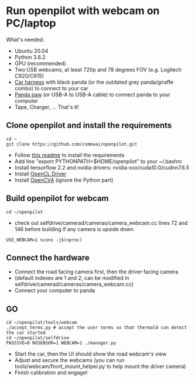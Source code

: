 Run openpilot with webcam on PC/laptop
=====================
What's needed:
- Ubuntu 20.04
- Python 3.8.2
- GPU (recommended)
- Two USB webcams, at least 720p and 78 degrees FOV (e.g. Logitech C920/C615)
- [Car harness](https://comma.ai/shop/products/comma-car-harness) with black panda (or the outdated grey panda/giraffe combo) to connect to your car
- [Panda paw](https://comma.ai/shop/products/panda-paw) (or USB-A to USB-A cable) to connect panda to your computer
- Tape, Charger, ...
That's it!

## Clone openpilot and install the requirements
```
cd ~
git clone https://github.com/commaai/openpilot.git
```
- Follow [this readme](https://github.com/commaai/openpilot/tree/master/tools) to install the requirements
- Add line "export PYTHONPATH=$HOME/openpilot" to your ~/.bashrc
- Install tensorflow 2.2 and nvidia drivers: nvidia-xxx/cuda10.0/cudnn7.6.5
- Install [OpenCL Driver](http://registrationcenter-download.intel.com/akdlm/irc_nas/vcp/15532/l_opencl_p_18.1.0.015.tgz)
- Install [OpenCV4](https://www.pyimagesearch.com/2018/08/15/how-to-install-opencv-4-on-ubuntu/) (ignore the Python part)

## Build openpilot for webcam
```
cd ~/openpilot
```
- check out selfdrive/camerad/cameras/camera_webcam.cc lines 72 and 146 before building if any camera is upside down
```
USE_WEBCAM=1 scons -j$(nproc)
```

## Connect the hardware
- Connect the road facing camera first, then the driver facing camera
- (default indexes are 1 and 2; can be modified in selfdrive/camerad/cameras/camera_webcam.cc)
- Connect your computer to panda

## GO
```
cd ~/openpilot/tools/webcam
./accept_terms.py # accept the user terms so that thermald can detect the car started
cd ~/openpilot/selfdrive
PASSIVE=0 NOSENSOR=1 WEBCAM=1 ./manager.py
```
- Start the car, then the UI should show the road webcam's view
- Adjust and secure the webcams (you can run tools/webcam/front_mount_helper.py to help mount the driver camera)
- Finish calibration and engage!
